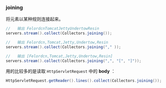 ###  joining

将元素以某种规则连接起来。

```java
//   输出 FelordcnTomcatJettyUndertowResin
servers.stream().collect(Collectors.joining());

//   输出 Felordcn,Tomcat,Jetty,Undertow,Resin
servers.stream().collect(Collectors.joining("," ));

//   输出 [Felordcn,Tomcat,Jetty,Undertow,Resin]
servers.stream().collect(Collectors.joining(",", "[", "]"));
```

用的比较多的是读取 `HttpServletRequest` 中的 **body** ：

```java
HttpServletRequest.getReader().lines().collect(Collectors.joining());
```

